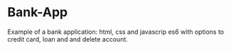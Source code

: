 # Bank-App
Example of a bank application: html, css and javascrip es6 with options to credit card, loan and and delete account.
